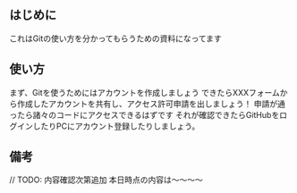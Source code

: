## はじめに
これはGitの使い方を分かってもらうための資料になってます

## 使い方
まず、Gitを使うためにはアカウントを作成しましょう
できたらXXXフォームから作成したアカウントを共有し、アクセス許可申請を出しましょう！
申請が通ったら諸々のコードにアクセスできるはずです
それが確認できたらGitHubをログインしたりPCにアカウント登録したりしましょう。

## 備考
// TODO: 内容確認次第追加
本日時点の内容は〜〜〜〜